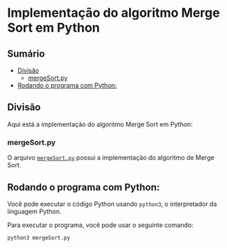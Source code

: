 # Implementação do algoritmo Merge Sort em Python

## Sumário

- [Divisão](#divisão)
    - [mergeSort.py](mergeSort.rs)
- [Rodando o programa com Python:](#rodando-o-programa-com-python)

## Divisão 

Aqui está a implementação do algoritmo Merge Sort em Python:

### mergeSort.py

O arquivo <a href="https://github.com/FabioHenriqueFarias/algorithms-And-Data-Dtructures/blob/main/Algorithms/Sorting/1_MergeSort/Python/mergeSort.py">`mergeSort.py`</a>  possui a implementação do algoritmo de Merge Sort.


## Rodando o programa com Python:

Você pode executar o código Python usando `python3`, o interpretador da linguagem Python. 

Para executar o programa, você pode usar o seguinte comando:

```
python3 mergeSort.py
```